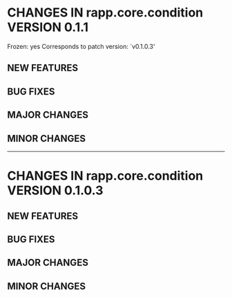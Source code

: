 # CHANGES IN rapp.core.condition VERSION 0.1.1

Frozen: yes
Corresponds to patch version: `v0.1.0.3'

## NEW FEATURES

## BUG FIXES

## MAJOR CHANGES

## MINOR CHANGES

-----

# CHANGES IN rapp.core.condition VERSION 0.1.0.3

## NEW FEATURES

## BUG FIXES

## MAJOR CHANGES

## MINOR CHANGES
